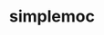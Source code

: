 ---
title: "simplemoc"
layout: cache
categories: [package, develop]
meta: {"versions": ["4"], "compilers": ["gcc@=7.3.1"], "oss": ["amzn2"], "platforms": ["linux"], "targets": ["aarch64", "neoverse_n1", "x86_64_v3"], "stacks": ["aws-ahug", "aws-ahug-aarch64", "root"], "num_specs": 25, "num_specs_by_stack": {"root": 25, "aws-ahug-aarch64": 20, "aws-ahug": 5}}
spec_details: [{"hash": "eujvd3yo5cbixream4hdtzjk5kd4ywuv", "compiler": "gcc@=7.3.1", "versions": ["4"], "os": "amzn2", "platform": "linux", "target": "aarch64", "variants": ["build_system=makefile", "+mpi"], "stacks": ["root", "aws-ahug-aarch64"], "size": "-", "tarball": "https://binaries.spack.io/develop/build_cache/linux-amzn2-aarch64/gcc-7.3.1/simplemoc-4/linux-amzn2-aarch64-gcc-7.3.1-simplemoc-4-eujvd3yo5cbixream4hdtzjk5kd4ywuv.spack"}, {"hash": "s7b2s5hro7zlprvc52egucq65z3wco3r", "compiler": "gcc@=7.3.1", "versions": ["4"], "os": "amzn2", "platform": "linux", "target": "aarch64", "variants": ["build_system=makefile", "+mpi"], "stacks": ["root", "aws-ahug-aarch64"], "size": "-", "tarball": "https://binaries.spack.io/develop/build_cache/linux-amzn2-aarch64/gcc-7.3.1/simplemoc-4/linux-amzn2-aarch64-gcc-7.3.1-simplemoc-4-s7b2s5hro7zlprvc52egucq65z3wco3r.spack"}, {"hash": "bokf3ken2uz6imzlrevpexo2zrwlcnmd", "compiler": "gcc@=7.3.1", "versions": ["4"], "os": "amzn2", "platform": "linux", "target": "aarch64", "variants": ["build_system=makefile", "+mpi"], "stacks": ["root", "aws-ahug-aarch64"], "size": "-", "tarball": "https://binaries.spack.io/develop/build_cache/linux-amzn2-aarch64/gcc-7.3.1/simplemoc-4/linux-amzn2-aarch64-gcc-7.3.1-simplemoc-4-bokf3ken2uz6imzlrevpexo2zrwlcnmd.spack"}, {"hash": "wn7qqxqadohdnl33c4mqsq35paszu2c3", "compiler": "gcc@=7.3.1", "versions": ["4"], "os": "amzn2", "platform": "linux", "target": "aarch64", "variants": ["build_system=makefile", "+mpi"], "stacks": ["root", "aws-ahug-aarch64"], "size": "-", "tarball": "https://binaries.spack.io/develop/build_cache/linux-amzn2-aarch64/gcc-7.3.1/simplemoc-4/linux-amzn2-aarch64-gcc-7.3.1-simplemoc-4-wn7qqxqadohdnl33c4mqsq35paszu2c3.spack"}, {"hash": "d7plqagvhpdbfjqcuvebav6y77audtlb", "compiler": "gcc@=7.3.1", "versions": ["4"], "os": "amzn2", "platform": "linux", "target": "aarch64", "variants": ["build_system=makefile", "+mpi"], "stacks": ["root", "aws-ahug-aarch64"], "size": "-", "tarball": "https://binaries.spack.io/develop/build_cache/linux-amzn2-aarch64/gcc-7.3.1/simplemoc-4/linux-amzn2-aarch64-gcc-7.3.1-simplemoc-4-d7plqagvhpdbfjqcuvebav6y77audtlb.spack"}, {"hash": "gyx6vh25egrzm6djg7rfovigzgh46sqo", "compiler": "gcc@=7.3.1", "versions": ["4"], "os": "amzn2", "platform": "linux", "target": "aarch64", "variants": ["build_system=makefile", "+mpi"], "stacks": ["root", "aws-ahug-aarch64"], "size": "-", "tarball": "https://binaries.spack.io/develop/build_cache/linux-amzn2-aarch64/gcc-7.3.1/simplemoc-4/linux-amzn2-aarch64-gcc-7.3.1-simplemoc-4-gyx6vh25egrzm6djg7rfovigzgh46sqo.spack"}, {"hash": "bf7lhinr6gcokaolwlnfuck4f65zzxsq", "compiler": "gcc@=7.3.1", "versions": ["4"], "os": "amzn2", "platform": "linux", "target": "aarch64", "variants": ["build_system=makefile", "+mpi"], "stacks": ["root", "aws-ahug-aarch64"], "size": "-", "tarball": "https://binaries.spack.io/develop/build_cache/linux-amzn2-aarch64/gcc-7.3.1/simplemoc-4/linux-amzn2-aarch64-gcc-7.3.1-simplemoc-4-bf7lhinr6gcokaolwlnfuck4f65zzxsq.spack"}, {"hash": "wju4egbxv7crn7y2kqfzbbtqkgb72df7", "compiler": "gcc@=7.3.1", "versions": ["4"], "os": "amzn2", "platform": "linux", "target": "aarch64", "variants": ["build_system=makefile", "+mpi"], "stacks": ["root", "aws-ahug-aarch64"], "size": "-", "tarball": "https://binaries.spack.io/develop/build_cache/linux-amzn2-aarch64/gcc-7.3.1/simplemoc-4/linux-amzn2-aarch64-gcc-7.3.1-simplemoc-4-wju4egbxv7crn7y2kqfzbbtqkgb72df7.spack"}, {"hash": "ecjvl5aooprazfowdndnovndypjyiprz", "compiler": "gcc@=7.3.1", "versions": ["4"], "os": "amzn2", "platform": "linux", "target": "aarch64", "variants": ["build_system=makefile", "+mpi"], "stacks": ["root", "aws-ahug-aarch64"], "size": "-", "tarball": "https://binaries.spack.io/develop/build_cache/linux-amzn2-aarch64/gcc-7.3.1/simplemoc-4/linux-amzn2-aarch64-gcc-7.3.1-simplemoc-4-ecjvl5aooprazfowdndnovndypjyiprz.spack"}, {"hash": "kash63xjfclnidb2php7b62cm5hv7efc", "compiler": "gcc@=7.3.1", "versions": ["4"], "os": "amzn2", "platform": "linux", "target": "aarch64", "variants": ["build_system=makefile", "+mpi"], "stacks": ["root", "aws-ahug-aarch64"], "size": "-", "tarball": "https://binaries.spack.io/develop/build_cache/linux-amzn2-aarch64/gcc-7.3.1/simplemoc-4/linux-amzn2-aarch64-gcc-7.3.1-simplemoc-4-kash63xjfclnidb2php7b62cm5hv7efc.spack"}, {"hash": "ki34gtcftuhkt7rsvkevbnjh57zvqeuq", "compiler": "gcc@=7.3.1", "versions": ["4"], "os": "amzn2", "platform": "linux", "target": "neoverse_n1", "variants": ["build_system=makefile", "+mpi"], "stacks": ["root", "aws-ahug-aarch64"], "size": "-", "tarball": "https://binaries.spack.io/develop/build_cache/linux-amzn2-neoverse_n1/gcc-7.3.1/simplemoc-4/linux-amzn2-neoverse_n1-gcc-7.3.1-simplemoc-4-ki34gtcftuhkt7rsvkevbnjh57zvqeuq.spack"}, {"hash": "7egnavbmnn7652cd2uvo5kczbuz6e3s3", "compiler": "gcc@=7.3.1", "versions": ["4"], "os": "amzn2", "platform": "linux", "target": "neoverse_n1", "variants": ["build_system=makefile", "+mpi"], "stacks": ["root", "aws-ahug-aarch64"], "size": "-", "tarball": "https://binaries.spack.io/develop/build_cache/linux-amzn2-neoverse_n1/gcc-7.3.1/simplemoc-4/linux-amzn2-neoverse_n1-gcc-7.3.1-simplemoc-4-7egnavbmnn7652cd2uvo5kczbuz6e3s3.spack"}, {"hash": "j4i4tbwc3jjfzntfvvlida3gubvlgqdw", "compiler": "gcc@=7.3.1", "versions": ["4"], "os": "amzn2", "platform": "linux", "target": "neoverse_n1", "variants": ["build_system=makefile", "+mpi"], "stacks": ["root", "aws-ahug-aarch64"], "size": "-", "tarball": "https://binaries.spack.io/develop/build_cache/linux-amzn2-neoverse_n1/gcc-7.3.1/simplemoc-4/linux-amzn2-neoverse_n1-gcc-7.3.1-simplemoc-4-j4i4tbwc3jjfzntfvvlida3gubvlgqdw.spack"}, {"hash": "6q6t7wipoejzmyfxqscq7pqvcgmwb277", "compiler": "gcc@=7.3.1", "versions": ["4"], "os": "amzn2", "platform": "linux", "target": "neoverse_n1", "variants": ["build_system=makefile", "+mpi"], "stacks": ["root", "aws-ahug-aarch64"], "size": "-", "tarball": "https://binaries.spack.io/develop/build_cache/linux-amzn2-neoverse_n1/gcc-7.3.1/simplemoc-4/linux-amzn2-neoverse_n1-gcc-7.3.1-simplemoc-4-6q6t7wipoejzmyfxqscq7pqvcgmwb277.spack"}, {"hash": "blhkes4b5zghha3fgkgra7xmbzfbumzb", "compiler": "gcc@=7.3.1", "versions": ["4"], "os": "amzn2", "platform": "linux", "target": "neoverse_n1", "variants": ["build_system=makefile", "+mpi"], "stacks": ["root", "aws-ahug-aarch64"], "size": "-", "tarball": "https://binaries.spack.io/develop/build_cache/linux-amzn2-neoverse_n1/gcc-7.3.1/simplemoc-4/linux-amzn2-neoverse_n1-gcc-7.3.1-simplemoc-4-blhkes4b5zghha3fgkgra7xmbzfbumzb.spack"}, {"hash": "lhc7df2v2fsdzbirnsk4p7dr4fpc34kt", "compiler": "gcc@=7.3.1", "versions": ["4"], "os": "amzn2", "platform": "linux", "target": "neoverse_n1", "variants": ["build_system=makefile", "+mpi"], "stacks": ["root", "aws-ahug-aarch64"], "size": "-", "tarball": "https://binaries.spack.io/develop/build_cache/linux-amzn2-neoverse_n1/gcc-7.3.1/simplemoc-4/linux-amzn2-neoverse_n1-gcc-7.3.1-simplemoc-4-lhc7df2v2fsdzbirnsk4p7dr4fpc34kt.spack"}, {"hash": "rsuq2qglczgej7uokcrn2ndtyzuqbv2l", "compiler": "gcc@=7.3.1", "versions": ["4"], "os": "amzn2", "platform": "linux", "target": "neoverse_n1", "variants": ["build_system=makefile", "+mpi"], "stacks": ["root", "aws-ahug-aarch64"], "size": "-", "tarball": "https://binaries.spack.io/develop/build_cache/linux-amzn2-neoverse_n1/gcc-7.3.1/simplemoc-4/linux-amzn2-neoverse_n1-gcc-7.3.1-simplemoc-4-rsuq2qglczgej7uokcrn2ndtyzuqbv2l.spack"}, {"hash": "lc4gj6ss53rsbl767a6bgfb4dlpr5a2h", "compiler": "gcc@=7.3.1", "versions": ["4"], "os": "amzn2", "platform": "linux", "target": "neoverse_n1", "variants": ["build_system=makefile", "+mpi"], "stacks": ["root", "aws-ahug-aarch64"], "size": "-", "tarball": "https://binaries.spack.io/develop/build_cache/linux-amzn2-neoverse_n1/gcc-7.3.1/simplemoc-4/linux-amzn2-neoverse_n1-gcc-7.3.1-simplemoc-4-lc4gj6ss53rsbl767a6bgfb4dlpr5a2h.spack"}, {"hash": "bpk4426grvhvt62bypqr4n3cegqoyirg", "compiler": "gcc@=7.3.1", "versions": ["4"], "os": "amzn2", "platform": "linux", "target": "neoverse_n1", "variants": ["build_system=makefile", "+mpi"], "stacks": ["root", "aws-ahug-aarch64"], "size": "-", "tarball": "https://binaries.spack.io/develop/build_cache/linux-amzn2-neoverse_n1/gcc-7.3.1/simplemoc-4/linux-amzn2-neoverse_n1-gcc-7.3.1-simplemoc-4-bpk4426grvhvt62bypqr4n3cegqoyirg.spack"}, {"hash": "pptlcvjk7hs44ok2qfcvvwjglbqgjj2q", "compiler": "gcc@=7.3.1", "versions": ["4"], "os": "amzn2", "platform": "linux", "target": "neoverse_n1", "variants": ["build_system=makefile", "+mpi"], "stacks": ["root", "aws-ahug-aarch64"], "size": "-", "tarball": "https://binaries.spack.io/develop/build_cache/linux-amzn2-neoverse_n1/gcc-7.3.1/simplemoc-4/linux-amzn2-neoverse_n1-gcc-7.3.1-simplemoc-4-pptlcvjk7hs44ok2qfcvvwjglbqgjj2q.spack"}, {"hash": "77oslp3t6bsb2qt6oobnpdarrx4veouy", "compiler": "gcc@=7.3.1", "versions": ["4"], "os": "amzn2", "platform": "linux", "target": "x86_64_v3", "variants": ["build_system=makefile", "+mpi"], "stacks": ["aws-ahug", "root"], "size": "-", "tarball": "https://binaries.spack.io/develop/build_cache/linux-amzn2-x86_64_v3/gcc-7.3.1/simplemoc-4/linux-amzn2-x86_64_v3-gcc-7.3.1-simplemoc-4-77oslp3t6bsb2qt6oobnpdarrx4veouy.spack"}, {"hash": "hmicomfygtytyqxuhv2ou3ecc4ov5c3x", "compiler": "gcc@=7.3.1", "versions": ["4"], "os": "amzn2", "platform": "linux", "target": "x86_64_v3", "variants": ["build_system=makefile", "+mpi"], "stacks": ["aws-ahug", "root"], "size": "-", "tarball": "https://binaries.spack.io/develop/build_cache/linux-amzn2-x86_64_v3/gcc-7.3.1/simplemoc-4/linux-amzn2-x86_64_v3-gcc-7.3.1-simplemoc-4-hmicomfygtytyqxuhv2ou3ecc4ov5c3x.spack"}, {"hash": "tferss3p57xz7rxomg4jvs6x2kiixcwm", "compiler": "gcc@=7.3.1", "versions": ["4"], "os": "amzn2", "platform": "linux", "target": "x86_64_v3", "variants": ["build_system=makefile", "+mpi"], "stacks": ["aws-ahug", "root"], "size": "-", "tarball": "https://binaries.spack.io/develop/build_cache/linux-amzn2-x86_64_v3/gcc-7.3.1/simplemoc-4/linux-amzn2-x86_64_v3-gcc-7.3.1-simplemoc-4-tferss3p57xz7rxomg4jvs6x2kiixcwm.spack"}, {"hash": "yfs65r2dtzys423nheh3xmydtf4efy7a", "compiler": "gcc@=7.3.1", "versions": ["4"], "os": "amzn2", "platform": "linux", "target": "x86_64_v3", "variants": ["build_system=makefile", "+mpi"], "stacks": ["aws-ahug", "root"], "size": "-", "tarball": "https://binaries.spack.io/develop/build_cache/linux-amzn2-x86_64_v3/gcc-7.3.1/simplemoc-4/linux-amzn2-x86_64_v3-gcc-7.3.1-simplemoc-4-yfs65r2dtzys423nheh3xmydtf4efy7a.spack"}, {"hash": "ufcusmoqjnvf3wfazszpk274j3pxbtn3", "compiler": "gcc@=7.3.1", "versions": ["4"], "os": "amzn2", "platform": "linux", "target": "x86_64_v3", "variants": ["build_system=makefile", "+mpi"], "stacks": ["aws-ahug", "root"], "size": "-", "tarball": "https://binaries.spack.io/develop/build_cache/linux-amzn2-x86_64_v3/gcc-7.3.1/simplemoc-4/linux-amzn2-x86_64_v3-gcc-7.3.1-simplemoc-4-ufcusmoqjnvf3wfazszpk274j3pxbtn3.spack"}]
---